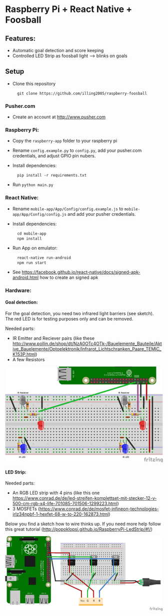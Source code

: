 # Raspberry Pi + React Native + Foosball

## Features:

- Automatic goal detection and score keeping
- Controlled LED Strip as foosball light --> blinks on goals

## Setup

- Clone this repository

        git clone https://github.com/illing2005/raspberry-foosball

### Pusher.com

- Create an account at http://www.pusher.com

### Raspberry Pi:

- Copy the `raspberry-app` folder to your raspberry pi

- Rename `config.example.py` to `config.py`, add your pusher.com credentials, and adjust GPIO pin nubers.

- Install dependencies:

        pip install -r requirements.txt

- Run `python main.py`

### React Native:

- Rename `mobile-app/App/Config/config.example.js` to `mobile-app/App/Config/config.js` and add your pusher credentials.

- Install dependencies:

        cd mobile-app
        npm install

- Run App on emulator:

        react-native run-android
        npm run start

- See https://facebook.github.io/react-native/docs/signed-apk-android.html how to create an signed apk

### Hardware:

#### Goal detection:

For the goal detection, you need two infrared light barriers (see sketch).
The red LED is for testing purposes only and can be removed.

Needed parts:

- IR Emitter and Reciever pairs (like these http://www.pollin.de/shop/dt/NzA0OTc4OTk-/Bauelemente_Bauteile/Aktive_Bauelemente/Optoelektronik/Infrarot_Lichtschranken_Paare_TEMIC_K153P.html)
- A few Resistors

![scheme](doc/sketch.png)

#### LED Strip:

Needed parts:

- An RGB LED strip with 4 pins (like this one https://www.conrad.de/de/led-streifen-komplettset-mit-stecker-12-v-500-cm-rgb-x4-life-701085-701506-1299223.html)
- 3 MOSFETs (https://www.conrad.de/de/mosfet-infineon-technologies-irlz34npbf-1-hexfet-68-w-to-220-162873.html)

Below you find a sketch how to wire thinks up. If you need more help follow this great tutorial (http://popoklopsi.github.io/RaspberryPi-LedStrip/#!/)

![led_scheme](doc/led_sketch.png)
